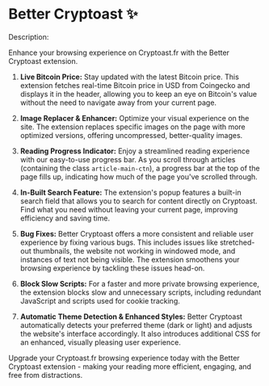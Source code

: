 # Better Cryptoast ✨

Description: 

Enhance your browsing experience on Cryptoast.fr with the Better Cryptoast extension.

1. **Live Bitcoin Price:** Stay updated with the latest Bitcoin price. This extension fetches real-time Bitcoin price in USD from Coingecko and displays it in the header, allowing you to keep an eye on Bitcoin's value without the need to navigate away from your current page.

2. **Image Replacer & Enhancer:** Optimize your visual experience on the site. The extension replaces specific images on the page with more optimized versions, offering uncompressed, better-quality images.

3. **Reading Progress Indicator:** Enjoy a streamlined reading experience with our easy-to-use progress bar. As you scroll through articles (containing the class `article-main-ctn`), a progress bar at the top of the page fills up, indicating how much of the page you've scrolled through.

4. **In-Built Search Feature:** The extension's popup features a built-in search field that allows you to search for content directly on Cryptoast. Find what you need without leaving your current page, improving efficiency and saving time.

5. **Bug Fixes:** Better Cryptoast offers a more consistent and reliable user experience by fixing various bugs. This includes issues like stretched-out thumbnails, the website not working in windowed mode, and instances of text not being visible. The extension smoothens your browsing experience by tackling these issues head-on.

6. **Block Slow Scripts:** For a faster and more private browsing experience, the extension blocks slow and unnecessary scripts, including redundant JavaScript and scripts used for cookie tracking.

7. **Automatic Theme Detection & Enhanced Styles:** Better Cryptoast automatically detects your preferred theme (dark or light) and adjusts the website's interface accordingly. It also introduces additional CSS for an enhanced, visually pleasing user experience.

Upgrade your Cryptoast.fr browsing experience today with the Better Cryptoast extension - making your reading more efficient, engaging, and free from distractions.